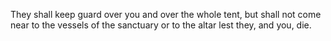 They shall keep guard over you and over the whole tent, but shall not come near to the vessels of the sanctuary or to the altar lest they, and you, die.
